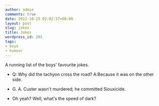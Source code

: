 ```yaml
---
author: admin
comments: true
date: 2012-10-25 02:02:57+00:00
layout: post
slug: jokes
title: Jokes
wordpress_id: 281
tags:
- boys
- humour
---
```


A running list of the boys' favourite jokes.



	
  * Q: Why did the tachyon cross the road? A:Because it was on the other side.

	
  * G. A. Custer wasn't murdered; he committed Siouxicide.

	
  * Oh yeah? Well, what's the speed of dark?


